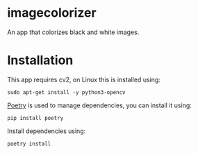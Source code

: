 # imagecolorizer

An app that colorizes black and white images.

# Installation

This app requires cv2, on Linux this is installed using:

```shell
sudo apt-get install -y python3-opencv
```

[Poetry](https://python-poetry.org/) is used to manage dependencies, you can install it using:

```shell
pip install poetry
```

Install dependencies using:

```shell
poetry install
```
